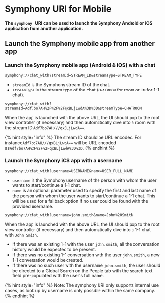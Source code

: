 # Symphony URI for Mobile

#### The `symphony:` URI can be used to launch the Symphony Android or iOS application from another application.

## Launch the Symphony mobile app from another app

### Launch the Symphony mobile app \(Android & iOS\) with a chat

```text
symphony://chat_with?streamId=STREAM_ID&streamType=STREAM_TYPE
```

* `streamId` is the Symphony stream ID of the chat.
* `streamType` is the stream type of the chat \(`CHATROOM` for room or `IM` for 1-1 chat\).

```text
symphony://chat_with?streamId=Adf7bo7AH%2F%2F%2FqxBLjLwdA%3D%3D&streamType=CHATROOM
```

When the app is launched with the above URL, the UI should pop to the root view controller \(if necessary\) and then automatically dive into a room with the stream ID `Adf7bo7AH///qxBLjLwdA==`.

{% hint style="info" %}
The stream ID should be URL encoded. For instance`Adf7bo7AH///qxBLjLwdA==` will be URL encoded as`Adf7bo7AH%2F%2F%2FqxBLjLwdA%3D%3D`.
{% endhint %}

### Launch the Symphony iOS app with a username

```text
symphony://chat_with?username=USERNAME&name=USER_FULL_NAME
```

* `username` is the Symphony username of the person with whom the user wants to start/continue a 1-1 chat.
* `name` is an optional parameter used to specify the first and last name of the person with whom the user wants to start/continue a 1-1 chat. This will be used for a fallback option if no user could be found with the provided username.

```text
symphony://chat_with?username=john.smith&name=John%20Smith
```

When the app is launched with the above URL, the UI should pop to the root view controller \(if necessary\) and then automatically dive into a 1-1 chat with `John Smith`.

* If there was an existing 1-1 with the user `john.smith`, all the conversation history would be expected to be present.
* If there was no existing 1-1 conversation with the user `john.smith`, a new 1-1 conversation would be created.
* If there was no such user with the username `john.smith`, the user should be directed to a Global Search on the People tab with the search text field pre-populated with the user's full name.

{% hint style="info" %}
Note: The symphony URI only supports internal use cases, as look up by username is only possible within the same company.
{% endhint %}

